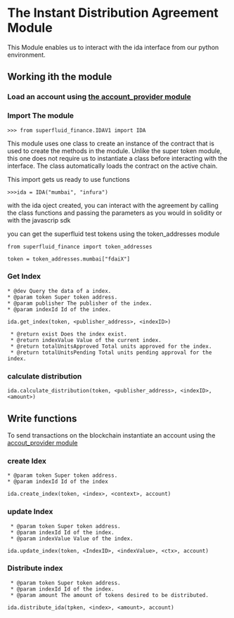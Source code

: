 # The Instant Distribution Agreement Module

This Module enables us to interact with the ida interface from our python environment.

## Working ith the module

### Load an account using [**the account_provider module**](/ACOUNT.md)

### Import The module
```
>>> from superfluid_finance.IDAV1 import IDA
```
This module uses one class to create an instance of the contract that is used to create the methods in the module. Unlike the super token module, this one does not require us to instantiate a class before interacting with the interface. The class automatically loads the contract on the active chain.

This import gets us ready to use functions

```
>>>ida = IDA("mumbai", "infura")
```

with the ida oject created, you can interact with the agreement by calling the class functions and passing the parameters as you would in solidity or with the javascrip sdk

you can get the superfluid test tokens using the token_addresses module

```
from superfluid_finance import token_addresses
```
```
token = token_addresses.mumbai["fdaiX"]
```

### Get Index

    * @dev Query the data of a index.
    * @param token Super token address.
    * @param publisher The publisher of the index.
    * @param indexId Id of the index.

```
ida.get_index(token, <publisher_address>, <indexID>)
```

     * @return exist Does the index exist.
     * @return indexValue Value of the current index.
     * @return totalUnitsApproved Total units approved for the index.
     * @return totalUnitsPending Total units pending approval for the index.

### calculate distribution

```
ida.calculate_distribution(token, <publisher_address>, <indexID>, <amount>)
```
## Write functions
To send transactions on the blockchain instantiate an account using the [accout_provider module](./ACOUNT.md)

### create Idex
    * @param token Super token address.
    * @param indexId Id of the index

```
ida.create_index(token, <index>, <context>, account)
```
### update Index

     * @param token Super token address.
     * @param indexId Id of the index.
     * @param indexValue Value of the index.

```
ida.update_index(token, <IndexID>, <indexValue>, <ctx>, account)
```

### Distribute index

     * @param token Super token address.
     * @param indexId Id of the index.
     * @param amount The amount of tokens desired to be distributed.

```
ida.distribute_ida(tpken, <index>, <amount>, account)
```

